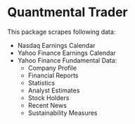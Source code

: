 # Quantmental Trader
This package scrapes following data:
- Nasdaq Earnings Calendar
- Yahoo Finance Earnings Calendar
- Yahoo Finance Fundamental Data:
  - Company Profile
  - Financial Reports
  - Statistics
  - Analyst Estimates
  - Stock Holders
  - Recent News
  - Sustainability Measures
